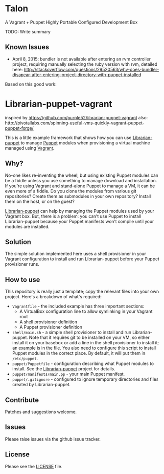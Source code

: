 # Talon
A Vagrant + Puppet Highly Portable Configured Development Box

TODO: Write summary


## Known Issues
- April 8, 2015: bundler is not available after entering an rvm controller project, requiring manually selecting the ruby version with rvm, detailed here: http://stackoverflow.com/questions/29520563/why-does-bundler-disapear-after-entering-project-directory-with-puppet-installed


Based on this good work:
# Librarian-puppet-vagrant

inspired by https://github.com/purple52/librarian-puppet-vagrant
also: http://pivotallabs.com/spinning-useful-vms-quickly-vagrant-puppet-puppet-forge/

This is a little example framework that shows how you can use
[Librarian-puppet](https://github.com/rodjek/librarian-puppet) to manage
[Puppet](http://puppetlabs.com/) modules when provisioning a virtual machine
managed using [Vagrant](http://vagrantup.com).

## Why?

No-one likes re-inventing the wheel, but using existing Puppet modules can be a
fiddle unless you use something to manage download and installation. If you're
using Vagrant and stand-alone Puppet to manage a VM, it can be even more of a fiddle.
Do you clone the modules from various git repositories? Create them as submodules
in your own repository? Install them on the host, or on the guest?

[Librarian-puppet](https://github.com/rodjek/librarian-puppet) can help by managing the
Puppet modules used by your Vagrant box. But, there is a problem: you can't use Puppet
to install Librarian-puppet because your Puppet manifests won't compile until your
modules are installed.

## Solution

The simple solution implemented here uses a shell provisioner in your Vagrant
configuration to install and run Librarian-puppet before your Puppet provisioner runs.

## How to use

This repository is really just a template; copy the relevant files into your
own project. Here's a breakdown of what's required:

* `Vagrantfile` - the included example has three important sections:
    + A VirtualBox configuration line to allow symlinking in your Vagrant root
    + A shell provisioner definition
    + A Puppet provisioner definition
* `shell/main.sh` - a simple shell provisioner to install and run Librarian-puppet.
Note that it requires git to be installed on your VM, so either install it on your basebox
or add a line in the shell provisioner to install it; an example is in the file. You also need to
configure this script to install Puppet modules in the correct place. By default, it will put them
in `/etc/puppet`.
* `puppet/Puppetfile` - configuration describing what Puppet modules to install. See the
[Librarian-puppet](https://github.com/rodjek/librarian-puppet) project for details.
* `puppet/manifests/main.pp` - your main Puppet manifest.
* `puppet/.gitignore` - configured to ignore temporary directories and files created by Librarian-puppet.

## Contribute

Patches and suggestions welcome.

## Issues

Please raise issues via the github issue tracker.

## License

Please see the [LICENSE](https://github.com/purple52/librarian-puppet-vagrant/blob/master/LICENSE)
file.
